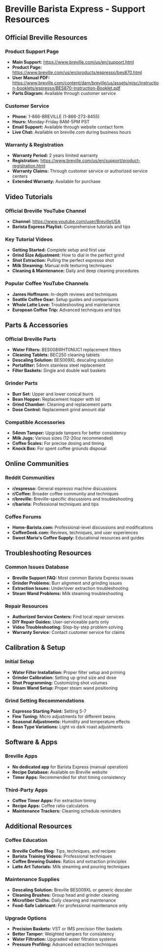 # Breville Barista Express - Support Resources

## Official Breville Resources

### Product Support Page
- **Main Support:** https://www.breville.com/us/en/support.html
- **Product Page:** https://www.breville.com/us/en/products/espresso/bes870.html
- **User Manual PDF:** https://www.breville.com/content/dam/breville/us/assets/misc/instruction-booklets/espresso/BES870-Instruction-Booklet.pdf
- **Parts Diagram:** Available through customer service

### Customer Service
- **Phone:** 1-866-BREVILLE (1-866-273-8455)
- **Hours:** Monday-Friday 8AM-5PM PST
- **Email Support:** Available through website contact form
- **Live Chat:** Available on breville.com during business hours

### Warranty & Registration
- **Warranty Period:** 2 years limited warranty
- **Registration:** https://www.breville.com/us/en/support/product-registration.html
- **Warranty Claims:** Through customer service or authorized service centers
- **Extended Warranty:** Available for purchase

## Video Tutorials

### Official Breville YouTube Channel
- **Channel:** https://www.youtube.com/user/BrevilleUSA
- **Barista Express Playlist:** Comprehensive tutorials and tips

### Key Tutorial Videos
- **Getting Started:** Complete setup and first use
- **Grind Size Adjustment:** How to dial in the perfect grind
- **Shot Extraction:** Pulling the perfect espresso shot
- **Milk Steaming:** Manual milk texturing techniques
- **Cleaning & Maintenance:** Daily and deep cleaning procedures

### Popular Coffee YouTube Channels
- **James Hoffmann:** In-depth reviews and techniques
- **Seattle Coffee Gear:** Setup guides and comparisons
- **Whole Latte Love:** Troubleshooting and maintenance
- **European Coffee Trip:** Advanced techniques and tips

## Parts & Accessories

### Official Breville Parts
- **Water Filters:** BES008WHT0NUC1 replacement filters
- **Cleaning Tablets:** BEC250 cleaning tablets
- **Descaling Solution:** BES009XL descaling solution
- **Portafilter:** 54mm stainless steel replacement
- **Filter Baskets:** Single and double wall baskets

### Grinder Parts
- **Burr Set:** Upper and lower conical burrs
- **Bean Hopper:** Replacement hopper with lid
- **Grind Chamber:** Cleaning and replacement parts
- **Dose Control:** Replacement grind amount dial

### Compatible Accessories
- **54mm Tamper:** Upgrade tampers for better consistency
- **Milk Jugs:** Various sizes (12-20oz recommended)
- **Coffee Scales:** For precise dosing and timing
- **Knock Box:** For spent coffee grounds disposal

## Online Communities

### Reddit Communities
- **r/espresso:** General espresso machine discussions
- **r/Coffee:** Broader coffee community and techniques
- **r/breville:** Breville-specific discussions and troubleshooting
- **r/barista:** Professional techniques and tips

### Coffee Forums
- **Home-Barista.com:** Professional-level discussions and modifications
- **CoffeeGeek.com:** Reviews, techniques, and user experiences
- **Sweet Maria's Coffee Supply:** Educational resources and guides

## Troubleshooting Resources

### Common Issues Database
- **Breville Support FAQ:** Most common Barista Express issues
- **Grinder Problems:** Burr alignment and grinding issues
- **Extraction Issues:** Under/over extraction troubleshooting
- **Steam Wand Problems:** Milk steaming troubleshooting

### Repair Resources
- **Authorized Service Centers:** Find local repair services
- **DIY Repair Guides:** User-serviceable parts only
- **Video Troubleshooting:** Step-by-step problem solving
- **Warranty Service:** Contact customer service for claims

## Calibration & Setup

### Initial Setup
- **Water Filter Installation:** Proper filter setup and priming
- **Grinder Calibration:** Setting up grind size and dose
- **Shot Programming:** Customizing shot volumes
- **Steam Wand Setup:** Proper steam wand positioning

### Grind Setting Recommendations
- **Espresso Starting Point:** Setting 5-7
- **Fine Tuning:** Micro adjustments for different beans
- **Seasonal Adjustments:** Humidity and temperature effects
- **Bean Type Variations:** Light vs dark roast adjustments

## Software & Apps

### Breville Apps
- **No dedicated app** for Barista Express (manual operation)
- **Recipe Database:** Available on Breville website
- **Timer Apps:** Recommended for shot timing consistency

### Third-Party Apps
- **Coffee Timer Apps:** For extraction timing
- **Recipe Apps:** Coffee ratio calculators
- **Maintenance Trackers:** Cleaning schedule reminders

## Additional Resources

### Coffee Education
- **Breville Coffee Blog:** Tips, techniques, and recipes
- **Barista Training Videos:** Professional techniques
- **Coffee Brewing Guides:** Ratios and extraction principles
- **Latte Art Tutorials:** Milk steaming and pouring techniques

### Maintenance Supplies
- **Descaling Solution:** Breville BES009XL or generic descaler
- **Cleaning Brushes:** Group head and grinder cleaning
- **Microfiber Cloths:** Daily cleaning and maintenance
- **Food-Safe Lubricant:** For professional maintenance only

### Upgrade Options
- **Precision Baskets:** VST or IMS precision filter baskets
- **Better Tamper:** Weighted tampers for consistency
- **Water Filtration:** Upgraded water filtration systems
- **Pressure Profiling:** Advanced extraction techniques
